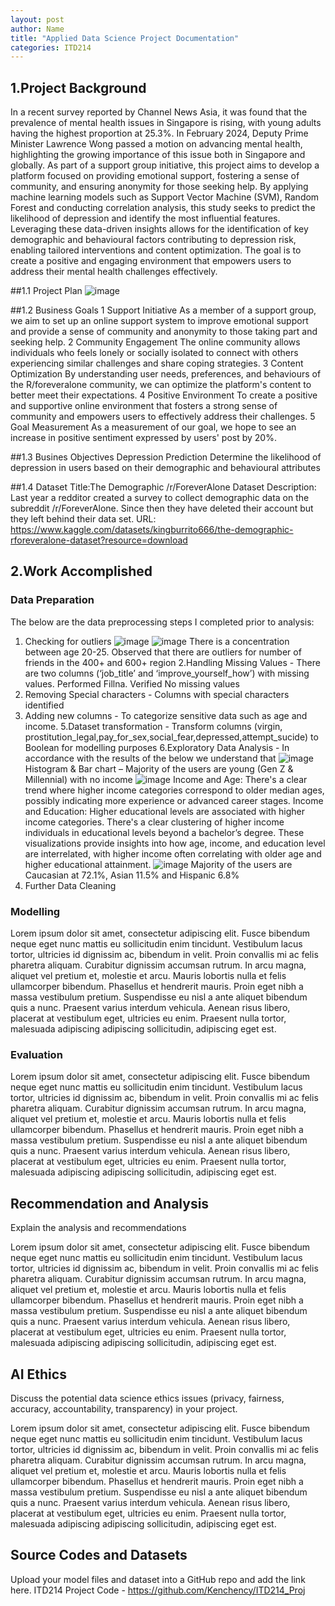 ```yaml
---
layout: post
author: Name
title: "Applied Data Science Project Documentation"
categories: ITD214
---
```

## 1.Project Background
In a recent survey reported by Channel News Asia, it was found that the prevalence of mental health issues in Singapore is rising, with young adults having the highest proportion at 25.3%. In February 2024, Deputy Prime Minister Lawrence Wong passed a motion on advancing mental health, highlighting the growing importance of this issue both in Singapore and globally.
As part of a support group initiative, this project aims to develop a platform focused on providing emotional support, fostering a sense of community, and ensuring anonymity for those seeking help. By applying machine learning models such as Support Vector Machine (SVM), Random Forest and conducting correlation analysis, this study seeks to predict the likelihood of depression and identify the most influential features. 
Leveraging these data-driven insights allows for the identification of key demographic and behavioural factors contributing to depression risk, enabling tailored interventions and content optimization. The goal is to create a positive and engaging environment that empowers users to address their mental health challenges effectively.

##1.1 Project Plan 
![image](https://github.com/user-attachments/assets/04e754a5-4a5f-4e85-998f-210eeff4f672)

##1.2 Business Goals
1	Support Initiative	As a member of a support group, we aim to set up an online support system to improve emotional support and provide a sense of community and anonymity to those taking part and seeking help.
2	Community Engagement	The online community allows individuals who feels lonely or socially isolated to connect with others experiencing similar challenges and share coping strategies.
3	Content Optimization	By understanding user needs, preferences, and behaviours of the R/foreveralone community, we can optimize the platform's content to better meet their expectations. 
4	Positive Environment	To create a positive and supportive online environment that fosters a strong sense of community and empowers users to effectively address their challenges. 
5	Goal Measurement	As a measurement of our goal, we hope to see an increase in positive sentiment expressed by users' post by 20%.

##1.3 Busines Objectives
Depression Prediction	Determine the likelihood of depression in users based on their demographic and behavioural attributes

##1.4 Dataset
Title:The Demographic /r/ForeverAlone Dataset
Description:	Last year a redditor created a survey to collect demographic data on the subreddit /r/ForeverAlone. Since then they have deleted their account but they left behind their data set.
URL:	https://www.kaggle.com/datasets/kingburrito666/the-demographic-rforeveralone-dataset?resource=download

## 2.Work Accomplished

### Data Preparation
The below are the data preprocessing steps I completed prior to analysis:
1. Checking for outliers
![image](https://github.com/user-attachments/assets/12f1b4b6-8a99-4f67-a9dc-cb745862a60d)
![image](https://github.com/user-attachments/assets/3d1b5954-ae31-42d9-9ca5-6e55ca34243c)
There is a concentration between age 20-25.
Observed that there are outliers for number of friends in the 400+ and 600+ region 
2.Handling Missing Values - There are two columns (‘job_title’ and ‘improve_yourself_how’) with missing values. 
Performed Fillna. Verified No missing values
3. Removing Special characters - Columns with special characters identified
4. Adding new columns - To categorize sensitive data such as age and income.
5.Dataset transformation - Transform columns (virgin, prostitution_legal,pay_for_sex,social_fear,depressed,attempt_sucide)  to Boolean for modelling purposes
6.Exploratory Data Analysis - In accordance with the results of the below we understand that
![image](https://github.com/user-attachments/assets/81d17dc8-d05e-43cf-b8bd-877d147e6c18)
Histogram & Bar chart – Majority of the users are young (Gen Z & Millennial) with no income
![image](https://github.com/user-attachments/assets/f172db6a-28d5-43e2-8c29-392d732ecc41)
Income and Age: There's a clear trend where higher income categories correspond to older median ages, possibly indicating more experience or advanced career stages.
Income and Education: Higher educational levels are associated with higher income categories. There's a clear clustering of higher income individuals in educational levels beyond a bachelor’s degree.
These visualizations provide insights into how age, income, and education level are interrelated, with higher income often correlating with older age and higher educational attainment.
![image](https://github.com/user-attachments/assets/7bdb0056-e554-4bc1-af1e-dbef4ba32bed)
Majority of the users are Caucasian at 72.1%, Asian 11.5% and Hispanic 6.8%
7. Further Data Cleaning 

### Modelling
Lorem ipsum dolor sit amet, consectetur adipiscing elit. Fusce bibendum neque eget nunc mattis eu sollicitudin enim tincidunt. Vestibulum lacus tortor, ultricies id dignissim ac, bibendum in velit. Proin convallis mi ac felis pharetra aliquam. Curabitur dignissim accumsan rutrum. In arcu magna, aliquet vel pretium et, molestie et arcu. Mauris lobortis nulla et felis ullamcorper bibendum. Phasellus et hendrerit mauris. Proin eget nibh a massa vestibulum pretium. Suspendisse eu nisl a ante aliquet bibendum quis a nunc. Praesent varius interdum vehicula. Aenean risus libero, placerat at vestibulum eget, ultricies eu enim. Praesent nulla tortor, malesuada adipiscing adipiscing sollicitudin, adipiscing eget est.

### Evaluation
Lorem ipsum dolor sit amet, consectetur adipiscing elit. Fusce bibendum neque eget nunc mattis eu sollicitudin enim tincidunt. Vestibulum lacus tortor, ultricies id dignissim ac, bibendum in velit. Proin convallis mi ac felis pharetra aliquam. Curabitur dignissim accumsan rutrum. In arcu magna, aliquet vel pretium et, molestie et arcu. Mauris lobortis nulla et felis ullamcorper bibendum. Phasellus et hendrerit mauris. Proin eget nibh a massa vestibulum pretium. Suspendisse eu nisl a ante aliquet bibendum quis a nunc. Praesent varius interdum vehicula. Aenean risus libero, placerat at vestibulum eget, ultricies eu enim. Praesent nulla tortor, malesuada adipiscing adipiscing sollicitudin, adipiscing eget est.

## Recommendation and Analysis
Explain the analysis and recommendations

Lorem ipsum dolor sit amet, consectetur adipiscing elit. Fusce bibendum neque eget nunc mattis eu sollicitudin enim tincidunt. Vestibulum lacus tortor, ultricies id dignissim ac, bibendum in velit. Proin convallis mi ac felis pharetra aliquam. Curabitur dignissim accumsan rutrum. In arcu magna, aliquet vel pretium et, molestie et arcu. Mauris lobortis nulla et felis ullamcorper bibendum. Phasellus et hendrerit mauris. Proin eget nibh a massa vestibulum pretium. Suspendisse eu nisl a ante aliquet bibendum quis a nunc. Praesent varius interdum vehicula. Aenean risus libero, placerat at vestibulum eget, ultricies eu enim. Praesent nulla tortor, malesuada adipiscing adipiscing sollicitudin, adipiscing eget est.

## AI Ethics
Discuss the potential data science ethics issues (privacy, fairness, accuracy, accountability, transparency) in your project. 

Lorem ipsum dolor sit amet, consectetur adipiscing elit. Fusce bibendum neque eget nunc mattis eu sollicitudin enim tincidunt. Vestibulum lacus tortor, ultricies id dignissim ac, bibendum in velit. Proin convallis mi ac felis pharetra aliquam. Curabitur dignissim accumsan rutrum. In arcu magna, aliquet vel pretium et, molestie et arcu. Mauris lobortis nulla et felis ullamcorper bibendum. Phasellus et hendrerit mauris. Proin eget nibh a massa vestibulum pretium. Suspendisse eu nisl a ante aliquet bibendum quis a nunc. Praesent varius interdum vehicula. Aenean risus libero, placerat at vestibulum eget, ultricies eu enim. Praesent nulla tortor, malesuada adipiscing adipiscing sollicitudin, adipiscing eget est.

## Source Codes and Datasets
Upload your model files and dataset into a GitHub repo and add the link here. 
ITD214 Project Code - https://github.com/Kenchency/ITD214_Proj
